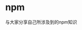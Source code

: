 # npm
与大家分享自己所涉及到的npm知识

<!-- 记好这 24 个 ES6 方法，用来解决实际开发的 JS 问题：https://juejin.im/post/5e5ef2f9f265da57685dc9c1#heading-12  对应Tool class -->
<!-- 书到用时方恨少，一大波JS开发工具函数来了：https://juejin.im/post/5e6cf42bf265da57397e3694#heading-47    对应Check、Browser class -->
